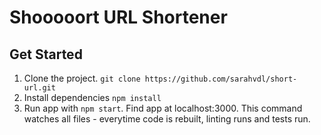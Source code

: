 # Shooooort URL Shortener

## Get Started

1) Clone the project. `git clone https://github.com/sarahvdl/short-url.git`
2) Install dependencies `npm install`
3) Run app with `npm start`.  Find app at localhost:3000. This command watches all files - everytime code is rebuilt, linting runs and tests run.
